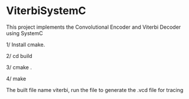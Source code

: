 # ViterbiSystemC

Thís project implements the Convolutional Encoder and Viterbi Decoder using SystemC

1/ Install cmake.

2/ cd build

3/ cmake .

4/ make

The built file name viterbi, run the file to generate the .vcd file for tracing
